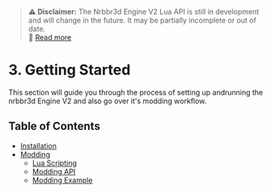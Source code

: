 > **⚠️ Disclaimer:** The Nrbbr3d Engine V2 Lua API is still in development and will change in the future. It may be partially incomplete or out of date.  
> 📖 [Read more](./Lua%20API%20reference.html#important)

# 3. Getting Started

This section will guide you through the process of setting up andrunning the nrbbr3d Engine V2 and also go over it's modding workflow.

## Table of Contents

- [Installation](./Getting%20Started/Installation.md)
- [Modding](./Getting%20Started/Modding.md)
    - [Lua Scripting](./Getting%20Started/Modding/LuaScripting.md)
    - [Modding API](./Getting%20Started/Modding/ModdingAPI.md)
    - [Modding Example](./Getting%20Started/Modding/ModdingExample.md)